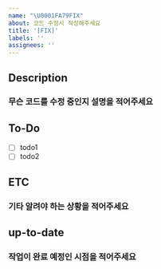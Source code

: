 ```yaml
---
name: "\U0001FA79FIX"
about: 코드 수정시 작성해주세요
title: '[FIX]'
labels: ''
assignees: ''
---
```


## Description

### 무슨 코드를 수정 중인지 설명을 적어주세요

## To-Do

-   [ ] todo1
-   [ ] todo2

## ETC

### 기타 알려야 하는 상황을 적어주세요

## up-to-date

### 작업이 완료 예정인 시점을 적어주세요
